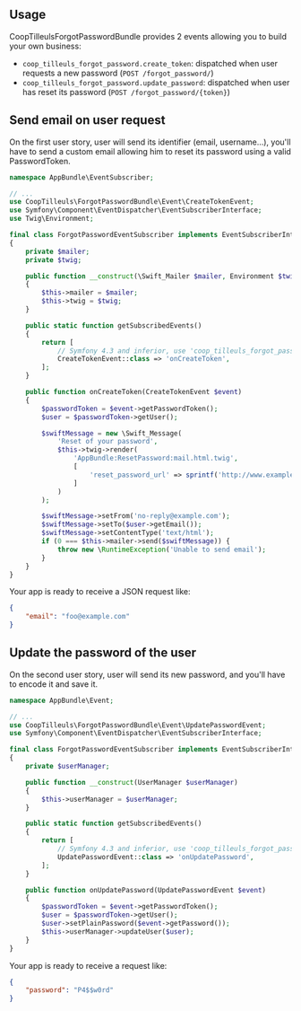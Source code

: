 Usage
-----

CoopTilleulsForgotPasswordBundle provides 2 events allowing you to build your own business:
- `coop_tilleuls_forgot_password.create_token`: dispatched when user requests a new password (`POST /forgot_password/`)
- `coop_tilleuls_forgot_password.update_password`: dispatched when user has reset its password (`POST /forgot_password/{token}`)

## Send email on user request

On the first user story, user will send its identifier (email, username...), you'll have to send a custom email
allowing him to reset its password using a valid PasswordToken.

```php
namespace AppBundle\EventSubscriber;

// ...
use CoopTilleuls\ForgotPasswordBundle\Event\CreateTokenEvent;
use Symfony\Component\EventDispatcher\EventSubscriberInterface;
use Twig\Environment;

final class ForgotPasswordEventSubscriber implements EventSubscriberInterface
{
    private $mailer;
    private $twig;

    public function __construct(\Swift_Mailer $mailer, Environment $twig)
    {
        $this->mailer = $mailer;
        $this->twig = $twig;
    }

    public static function getSubscribedEvents()
    {
        return [
            // Symfony 4.3 and inferior, use 'coop_tilleuls_forgot_password.create_token' event name
            CreateTokenEvent::class => 'onCreateToken',
        ];
    }

    public function onCreateToken(CreateTokenEvent $event)
    {
        $passwordToken = $event->getPasswordToken();
        $user = $passwordToken->getUser();

        $swiftMessage = new \Swift_Message(
            'Reset of your password',
            $this->twig->render(
                'AppBundle:ResetPassword:mail.html.twig',
                [
                    'reset_password_url' => sprintf('http://www.example.com/forgot-password/%s', $passwordToken->getToken()),
                ]
            )
        );

        $swiftMessage->setFrom('no-reply@example.com');
        $swiftMessage->setTo($user->getEmail());
        $swiftMessage->setContentType('text/html');
        if (0 === $this->mailer->send($swiftMessage)) {
            throw new \RuntimeException('Unable to send email');
        }
    }
}
```

Your app is ready to receive a JSON request like:

```json
{
    "email": "foo@example.com"
}
```

## Update the password of the user

On the second user story, user will send its new password, and you'll have to encode it and save it.

```php
namespace AppBundle\Event;

// ...
use CoopTilleuls\ForgotPasswordBundle\Event\UpdatePasswordEvent;
use Symfony\Component\EventDispatcher\EventSubscriberInterface;

final class ForgotPasswordEventSubscriber implements EventSubscriberInterface
{
    private $userManager;

    public function __construct(UserManager $userManager)
    {
        $this->userManager = $userManager;
    }

    public static function getSubscribedEvents()
    {
        return [
            // Symfony 4.3 and inferior, use 'coop_tilleuls_forgot_password.update_password' event name
            UpdatePasswordEvent::class => 'onUpdatePassword',
        ];
    }

    public function onUpdatePassword(UpdatePasswordEvent $event)
    {
        $passwordToken = $event->getPasswordToken();
        $user = $passwordToken->getUser();
        $user->setPlainPassword($event->getPassword());
        $this->userManager->updateUser($user);
    }
}
```

Your app is ready to receive a request like:

```json
{
    "password": "P4$$w0rd"
}
```
